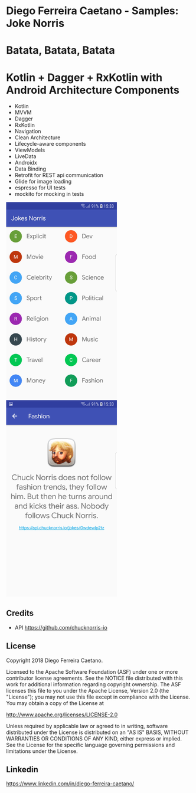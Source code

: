 # Diego Ferreira Caetano - Samples: Joke Norris 

# Batata, Batata, Batata

# Kotlin + Dagger + RxKotlin  with Android Architecture Components
- Kotlin
- MVVM
- Dagger
- RxKotlin
- Navigation
- Clean Architecture
- Lifecycle-aware components
- ViewModels
- LiveData
- Androidx
- Data Binding
- Retrofit for REST api communication
- Glide for image loading
- espresso for UI tests
- mockito for mocking in tests

<img src="https://raw.githubusercontent.com/diegoferreiracaetano/joke_norris/master/img/list.jpg" width="300" />         <img src="https://raw.githubusercontent.com/diegoferreiracaetano/joke_norris/master/img/detail.jpg" width="300" />

Credits
-------
- API https://github.com/chucknorris-io

License
-------

Copyright 2018 Diego Ferreira Caetano.

Licensed to the Apache Software Foundation (ASF) under one or more contributor
license agreements.  See the NOTICE file distributed with this work for
additional information regarding copyright ownership.  The ASF licenses this
file to you under the Apache License, Version 2.0 (the "License"); you may not
use this file except in compliance with the License.  You may obtain a copy of
the License at

http://www.apache.org/licenses/LICENSE-2.0

Unless required by applicable law or agreed to in writing, software
distributed under the License is distributed on an "AS IS" BASIS, WITHOUT
WARRANTIES OR CONDITIONS OF ANY KIND, either express or implied.  See the
License for the specific language governing permissions and limitations under
the License.

Linkedin
-------
https://www.linkedin.com/in/diego-ferreira-caetano/

